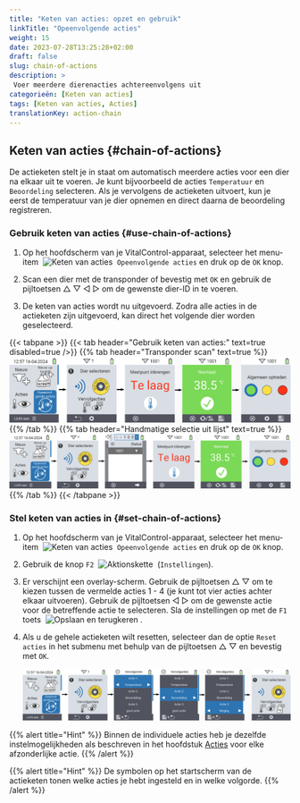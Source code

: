 ```yaml
---
title: "Keten van acties: opzet en gebruik"
linkTitle: "Opeenvolgende acties"
weight: 15
date: 2023-07-28T13:25:28+02:00
draft: false
slug: chain-of-actions
description: >
 Voer meerdere dierenacties achtereenvolgens uit
categorieën: [Keten van acties]
tags: [Keten van acties, Acties]
translationKey: action-chain
---
```

## Keten van acties {#chain-of-actions}

De actieketen stelt je in staat om automatisch meerdere acties voor een dier na elkaar uit te voeren. Je kunt bijvoorbeeld de acties `Temperatuur` en `Beoordeling` selecteren. Als je vervolgens de actieketen uitvoert, kun je eerst de temperatuur van je dier opnemen en direct daarna de beoordeling registreren.

### Gebruik keten van acties {#use-chain-of-actions}

1. Op het hoofdscherm van je VitalControl-apparaat, selecteer het menu-item &nbsp;<img src="/icons/actions/action-chain.svg" width="35" align="bottom" alt="Keten van acties" />&nbsp; `Opeenvolgende acties` en druk op de `OK` knop.

2. Scan een dier met de transponder of bevestig met `OK` en gebruik de pijltoetsen △ ▽ ◁ ▷ om de gewenste dier-ID in te voeren.

3. De keten van acties wordt nu uitgevoerd. Zodra alle acties in de actieketen zijn uitgevoerd, kan direct het volgende dier worden geselecteerd.

{{< tabpane >}}
{{< tab header="Gebruik keten van acties:" text=true disabled=true />}}
{{% tab header="Transponder scan" text=true %}}
 ![VitalControl: Menu keten van acties](images/chainofactions-scan.png "Keten van acties")
{{% /tab %}}
{{% tab header="Handmatige selectie uit lijst" text=true %}}
 ![VitalControl: Menu keten van acties](images/chainofactions.png "Keten van acties")
{{% /tab %}}
{{< /tabpane >}}

### Stel keten van acties in {#set-chain-of-actions}

1. Op het hoofdscherm van je VitalControl-apparaat, selecteer het menu-item &nbsp;<img src="/icons/actions/action-chain.svg" width="35" align="bottom" alt="Keten van acties" />&nbsp; `Opeenvolgende acties` en druk op de `OK` knop.

2. Gebruik de knop `F2` &nbsp;<img src="/icons/gear.svg" width="25" align="bottom" alt="Aktionskette" />&nbsp; (`Instellingen`).

3. Er verschijnt een overlay-scherm. Gebruik de pijltoetsen △ ▽ om te kiezen tussen de vermelde acties 1 - 4 (je kunt tot vier acties achter elkaar uitvoeren). Gebruik de pijltoetsen ◁ ▷ om de gewenste actie voor de betreffende actie te selecteren. Sla de instellingen op met de `F1` toets &nbsp;<img src="/icons/footer/save_exit.svg" width="65" align="bottom" alt="Opslaan en terugkeren" />&nbsp;.

4. Als u de gehele actieketen wilt resetten, selecteer dan de optie `Reset acties` in het submenu met behulp van de pijltoetsen △ ▽ en bevestig met `OK`.

    ![VitalControl: Menu chain of actions](images/setchainofactions.png "Set chain of actions")

{{% alert title="Hint" %}}
Binnen de individuele acties heb je dezelfde instelmogelijkheden als beschreven in het hoofdstuk [Acties](../acties) voor elke afzonderlijke actie.
{{% /alert %}}

{{% alert title="Hint" %}}
De symbolen op het startscherm van de actieketen tonen welke acties je hebt ingesteld en in welke volgorde.
{{% /alert %}}
